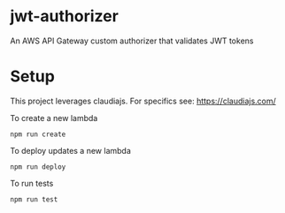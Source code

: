 # jwt-authorizer
An AWS API Gateway custom authorizer that validates JWT tokens



Setup
========
This project leverages claudiajs. For specifics see: https://claudiajs.com/

To create a new lambda
```
npm run create
```

To deploy updates a new lambda
```
npm run deploy
```

To run tests
```
npm run test
```
